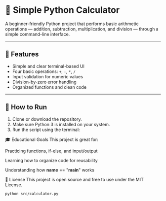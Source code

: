 # 🧮 Simple Python Calculator

A beginner-friendly Python project that performs basic arithmetic operations — addition, subtraction, multiplication, and division — through a simple command-line interface.

---

## 📌 Features

- Simple and clear terminal-based UI
- Four basic operations: `+`, `-`, `*`, `/`
- Input validation for numeric values
- Division-by-zero error handling
- Organized functions and clean code

---

## 🚀 How to Run

1. Clone or download the repository.
2. Make sure Python 3 is installed on your system.
3. Run the script using the terminal:

🎓 Educational Goals
This project is great for:

Practicing functions, if-else, and input/output

Learning how to organize code for reusability

Understanding how __name__ == "__main__" works

🧠 License
This project is open source and free to use under the MIT License.

```bash
python src/calculator.py

